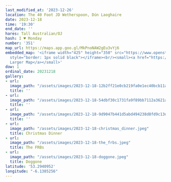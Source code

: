 ```yaml
---
last_modified_at: '2023-12-26'
location: The 40 Foot JD Wetherspoon, Dún Laoghaire
date: 2023-12-18
time: '19:30'
end_date: ''
hares: Tall Australian/OJ
hash: I ♥ Monday
number: '351'
map_url: https://maps.app.goo.gl/MkPnoNAW2gEu3vYj6
embedded_map: '<iframe width="425" height="350" src="https://www.openstreetmap.org/export/embed.html?bbox=-6.135220527648927%2C53.293215757564774%2C-6.132323741912843%2C53.294807715612784&amp;layer=mapnik&amp;marker=53.29401170002927%2C-6.133771900000056"
  style="border: 1px solid black"></iframe><br/><small><a href="https://www.openstreetmap.org/?mlat=53.29401&amp;mlon=-6.13377#map=19/53.29401/-6.13377">View
  Larger Map</a></small>'
dow: 1
ordinal_date: 20231218
gallery:
- url:
  image_path: "/assets/images/2023-12-18-12b2ff21e0cb219fa0e1ec40bcb11aca.jpeg"
  title: ''
- url:
  image_path: "/assets/images/2023-12-18-54dbf30c1731fa9f89bb7112a3621aca.jpeg"
  title: ''
- url:
  image_path: "/assets/images/2023-12-18-9d9047b441d5abd494238d8fd9c13d34.jpeg"
  title: ''
- url:
  image_path: "/assets/images/2023-12-18-christmas_dinner.jpeg"
  title: Christmas Dinner
- url:
  image_path: "/assets/images/2023-12-18-the_frbs.jpeg"
  title: The FRBs
- url:
  image_path: "/assets/images/2023-12-18-doggone.jpeg"
  title: Doggone
latitude: '53.2940952'
longitude: "-6.1385256"
---
```


